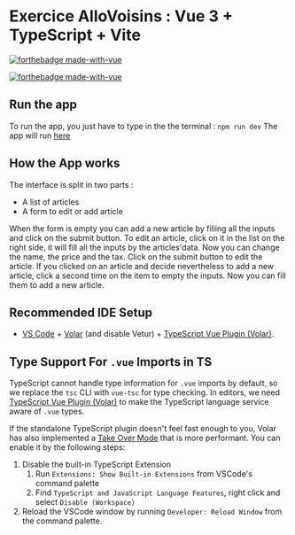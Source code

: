 # Exercice AlloVoisins : Vue 3 + TypeScript + Vite

[![forthebadge made-with-vue](https://img.shields.io/badge/TypeScript-007ACC?style=for-the-badge&logo=typescript&logoColor=white)](https://vuejs.org/)

[![forthebadge made-with-vue](https://img.shields.io/badge/Sass-CC6699?style=for-the-badge&logo=sass&logoColor=white)](https://vuejs.org/)

## Run the app

To run the app, you just have to type in the the terminal :
`npm run dev`
The app will run [here](http://localhost:5173)

## How the App works

The interface is split in two parts :

- A list of articles
- A form to edit or add article

When the form is empty you can add a new article by filling all the inputs and click on the submit button.
To edit an article, click on it in the list on the right side, it will fill all the inputs by the articles'data. Now you can change the name, the price and the tax. Click on the submit button to edit the article.
If you clicked on an article and decide nevertheless to add a new article, click a second time on the item to empty the inputs. Now you can fill them to add a new article.

## Recommended IDE Setup

- [VS Code](https://code.visualstudio.com/) + [Volar](https://marketplace.visualstudio.com/items?itemName=Vue.volar) (and disable Vetur) + [TypeScript Vue Plugin (Volar)](https://marketplace.visualstudio.com/items?itemName=Vue.vscode-typescript-vue-plugin).

## Type Support For `.vue` Imports in TS

TypeScript cannot handle type information for `.vue` imports by default, so we replace the `tsc` CLI with `vue-tsc` for type checking. In editors, we need [TypeScript Vue Plugin (Volar)](https://marketplace.visualstudio.com/items?itemName=Vue.vscode-typescript-vue-plugin) to make the TypeScript language service aware of `.vue` types.

If the standalone TypeScript plugin doesn't feel fast enough to you, Volar has also implemented a [Take Over Mode](https://github.com/johnsoncodehk/volar/discussions/471#discussioncomment-1361669) that is more performant. You can enable it by the following steps:

1. Disable the built-in TypeScript Extension
   1. Run `Extensions: Show Built-in Extensions` from VSCode's command palette
   2. Find `TypeScript and JavaScript Language Features`, right click and select `Disable (Workspace)`
2. Reload the VSCode window by running `Developer: Reload Window` from the command palette.
